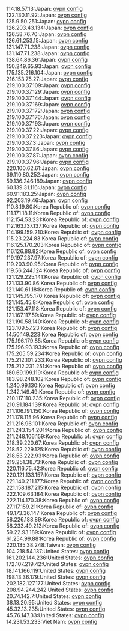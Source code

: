 114.18.57.13:Japan: [ovpn config](vpn/114_18_57_13.ovpn)  
122.130.11.92:Japan: [ovpn config](vpn/122_130_11_92.ovpn)  
125.9.50.251:Japan: [ovpn config](vpn/125_9_50_251.ovpn)  
126.203.43.134:Japan: [ovpn config](vpn/126_203_43_134.ovpn)  
126.58.76.70:Japan: [ovpn config](vpn/126_58_76_70.ovpn)  
126.61.253.15:Japan: [ovpn config](vpn/126_61_253_15.ovpn)  
131.147.71.238:Japan: [ovpn config](vpn/131_147_71_238.ovpn)  
131.147.71.238:Japan: [ovpn config](vpn/131_147_71_238.ovpn)  
138.64.86.36:Japan: [ovpn config](vpn/138_64_86_36.ovpn)  
150.249.65.93:Japan: [ovpn config](vpn/150_249_65_93.ovpn)  
175.135.216.104:Japan: [ovpn config](vpn/175_135_216_104.ovpn)  
216.153.75.27:Japan: [ovpn config](vpn/216_153_75_27.ovpn)  
219.100.37.109:Japan: [ovpn config](vpn/219_100_37_109.ovpn)  
219.100.37.129:Japan: [ovpn config](vpn/219_100_37_129.ovpn)  
219.100.37.144:Japan: [ovpn config](vpn/219_100_37_144.ovpn)  
219.100.37.169:Japan: [ovpn config](vpn/219_100_37_169.ovpn)  
219.100.37.172:Japan: [ovpn config](vpn/219_100_37_172.ovpn)  
219.100.37.176:Japan: [ovpn config](vpn/219_100_37_176.ovpn)  
219.100.37.193:Japan: [ovpn config](vpn/219_100_37_193.ovpn)  
219.100.37.22:Japan: [ovpn config](vpn/219_100_37_22.ovpn)  
219.100.37.223:Japan: [ovpn config](vpn/219_100_37_223.ovpn)  
219.100.37.3:Japan: [ovpn config](vpn/219_100_37_3.ovpn)  
219.100.37.86:Japan: [ovpn config](vpn/219_100_37_86.ovpn)  
219.100.37.87:Japan: [ovpn config](vpn/219_100_37_87.ovpn)  
219.100.37.96:Japan: [ovpn config](vpn/219_100_37_96.ovpn)  
220.100.62.61:Japan: [ovpn config](vpn/220_100_62_61.ovpn)  
39.110.80.252:Japan: [ovpn config](vpn/39_110_80_252.ovpn)  
59.136.246.189:Japan: [ovpn config](vpn/59_136_246_189.ovpn)  
60.139.31.116:Japan: [ovpn config](vpn/60_139_31_116.ovpn)  
60.91.183.25:Japan: [ovpn config](vpn/60_91_183_25.ovpn)  
92.203.19.46:Japan: [ovpn config](vpn/92_203_19_46.ovpn)  
110.8.19.80:Korea Republic of: [ovpn config](vpn/110_8_19_80.ovpn)  
111.171.18.11:Korea Republic of: [ovpn config](vpn/111_171_18_11.ovpn)  
112.154.53.231:Korea Republic of: [ovpn config](vpn/112_154_53_231.ovpn)  
112.163.137.137:Korea Republic of: [ovpn config](vpn/112_163_137_137.ovpn)  
114.199.159.210:Korea Republic of: [ovpn config](vpn/114_199_159_210.ovpn)  
115.23.224.83:Korea Republic of: [ovpn config](vpn/115_23_224_83.ovpn)  
116.125.170.203:Korea Republic of: [ovpn config](vpn/116_125_170_203.ovpn)  
116.126.88.82:Korea Republic of: [ovpn config](vpn/116_126_88_82.ovpn)  
119.197.237.97:Korea Republic of: [ovpn config](vpn/119_197_237_97.ovpn)  
119.203.90.95:Korea Republic of: [ovpn config](vpn/119_203_90_95.ovpn)  
119.56.244.124:Korea Republic of: [ovpn config](vpn/119_56_244_124.ovpn)  
121.129.225.141:Korea Republic of: [ovpn config](vpn/121_129_225_141.ovpn)  
121.133.90.86:Korea Republic of: [ovpn config](vpn/121_133_90_86.ovpn)  
121.140.61.18:Korea Republic of: [ovpn config](vpn/121_140_61_18.ovpn)  
121.145.195.170:Korea Republic of: [ovpn config](vpn/121_145_195_170.ovpn)  
121.145.45.8:Korea Republic of: [ovpn config](vpn/121_145_45_8.ovpn)  
121.153.47.118:Korea Republic of: [ovpn config](vpn/121_153_47_118.ovpn)  
121.167.117.59:Korea Republic of: [ovpn config](vpn/121_167_117_59.ovpn)  
121.190.58.140:Korea Republic of: [ovpn config](vpn/121_190_58_140.ovpn)  
123.109.57.23:Korea Republic of: [ovpn config](vpn/123_109_57_23.ovpn)  
14.50.149.223:Korea Republic of: [ovpn config](vpn/14_50_149_223.ovpn)  
175.196.179.85:Korea Republic of: [ovpn config](vpn/175_196_179_85.ovpn)  
175.196.93.193:Korea Republic of: [ovpn config](vpn/175_196_93_193.ovpn)  
175.205.59.234:Korea Republic of: [ovpn config](vpn/175_205_59_234.ovpn)  
175.212.101.233:Korea Republic of: [ovpn config](vpn/175_212_101_233.ovpn)  
175.212.231.251:Korea Republic of: [ovpn config](vpn/175_212_231_251.ovpn)  
180.69.199.119:Korea Republic of: [ovpn config](vpn/180_69_199_119.ovpn)  
183.98.248.102:Korea Republic of: [ovpn config](vpn/183_98_248_102.ovpn)  
1.240.99.130:Korea Republic of: [ovpn config](vpn/1_240_99_130.ovpn)  
1.242.149.49:Korea Republic of: [ovpn config](vpn/1_242_149_49.ovpn)  
210.117.110.235:Korea Republic of: [ovpn config](vpn/210_117_110_235.ovpn)  
210.91.184.139:Korea Republic of: [ovpn config](vpn/210_91_184_139.ovpn)  
211.106.191.150:Korea Republic of: [ovpn config](vpn/211_106_191_150.ovpn)  
211.178.115.96:Korea Republic of: [ovpn config](vpn/211_178_115_96.ovpn)  
211.216.96.101:Korea Republic of: [ovpn config](vpn/211_216_96_101.ovpn)  
211.243.154.201:Korea Republic of: [ovpn config](vpn/211_243_154_201.ovpn)  
211.248.106.159:Korea Republic of: [ovpn config](vpn/211_248_106_159.ovpn)  
218.39.220.67:Korea Republic of: [ovpn config](vpn/218_39_220_67.ovpn)  
218.52.229.125:Korea Republic of: [ovpn config](vpn/218_52_229_125.ovpn)  
218.53.222.93:Korea Republic of: [ovpn config](vpn/218_53_222_93.ovpn)  
219.251.38.73:Korea Republic of: [ovpn config](vpn/219_251_38_73.ovpn)  
220.116.75.42:Korea Republic of: [ovpn config](vpn/220_116_75_42.ovpn)  
220.121.133.157:Korea Republic of: [ovpn config](vpn/220_121_133_157.ovpn)  
221.140.211.177:Korea Republic of: [ovpn config](vpn/221_140_211_177.ovpn)  
221.158.187.215:Korea Republic of: [ovpn config](vpn/221_158_187_215.ovpn)  
222.109.63.184:Korea Republic of: [ovpn config](vpn/222_109_63_184.ovpn)  
222.114.170.38:Korea Republic of: [ovpn config](vpn/222_114_170_38.ovpn)  
27.117.159.21:Korea Republic of: [ovpn config](vpn/27_117_159_21.ovpn)  
49.173.36.147:Korea Republic of: [ovpn config](vpn/49_173_36_147.ovpn)  
58.226.188.89:Korea Republic of: [ovpn config](vpn/58_226_188_89.ovpn)  
58.233.49.213:Korea Republic of: [ovpn config](vpn/58_233_49_213.ovpn)  
59.22.93.189:Korea Republic of: [ovpn config](vpn/59_22_93_189.ovpn)  
61.254.99.88:Korea Republic of: [ovpn config](vpn/61_254_99_88.ovpn)  
220.135.38.248:Taiwan: [ovpn config](vpn/220_135_38_248.ovpn)  
104.218.54.137:United States: [ovpn config](vpn/104_218_54_137.ovpn)  
161.202.144.236:United States: [ovpn config](vpn/161_202_144_236.ovpn)  
172.107.219.42:United States: [ovpn config](vpn/172_107_219_42.ovpn)  
18.141.166.119:United States: [ovpn config](vpn/18_141_166_119.ovpn)  
198.13.36.179:United States: [ovpn config](vpn/198_13_36_179.ovpn)  
202.182.127.177:United States: [ovpn config](vpn/202_182_127_177.ovpn)  
208.94.244.242:United States: [ovpn config](vpn/208_94_244_242.ovpn)  
20.74.142.7:United States: [ovpn config](vpn/20_74_142_7.ovpn)  
38.13.20.95:United States: [ovpn config](vpn/38_13_20_95.ovpn)  
45.32.13.235:United States: [ovpn config](vpn/45_32_13_235.ovpn)  
45.76.147.33:United States: [ovpn config](vpn/45_76_147_33.ovpn)  
14.231.53.233:Viet Nam: [ovpn config](vpn/14_231_53_233.ovpn)  
